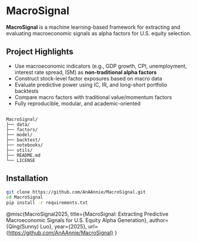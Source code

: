 # MacroSignal

**MacroSignal** is a machine learning-based framework for extracting and evaluating macroeconomic signals as alpha factors for U.S. equity selection.

## Project Highlights

- Use macroeconomic indicators (e.g., GDP growth, CPI, unemployment, interest rate spread, ISM) as **non-traditional alpha factors**
- Construct stock-level factor exposures based on macro data
- Evaluate predictive power using IC, IR, and long-short portfolio backtests
- Compare macro factors with traditional value/momentum factors
- Fully reproducible, modular, and academic-oriented
  
```## Project Structure

MacroSignal/
├── data/
├── factors/
├── model/
├── backtest/
├── notebooks/
├── utils/
├── README.md
└── LICENSE
```

## Installation

```bash
git clone https://github.com/AnAAnnie/MacroSignal.git
cd MacroSignal
pip install -r requirements.txt
```


@misc{MacroSignal2025,
  title={MacroSignal: Extracting Predictive Macroeconomic Signals for U.S. Equity Alpha Generation},
  author={Qing(Sunny) Luo},
  year={2025},
  url={https://github.com/AnAAnnie/MacroSignal}
}

